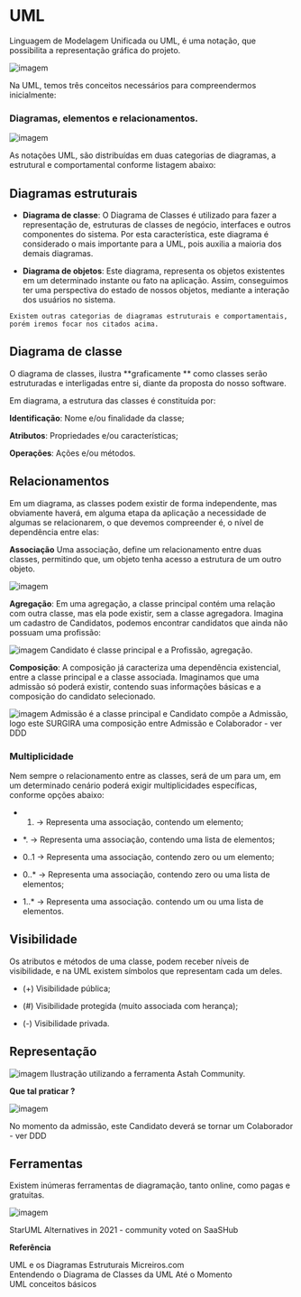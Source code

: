 # UML

Linguagem de Modelagem Unificada ou UML, é uma notação, que possibilita a representação gráfica do projeto.

![imagem](<../../assets/uml1.png>)

Na UML, temos três conceitos necessários para compreendermos inicialmente:

### Diagramas, elementos e relacionamentos.

![imagem](../../assets/uml2.png)

As notações UML, são distribuídas em duas categorias de diagramas, a estrutural e comportamental conforme listagem abaixo:

## Diagramas estruturais

* **Diagrama de classe**: O Diagrama de Classes é utilizado para fazer a representação de, estruturas de classes de negócio, interfaces e outros componentes do sistema. Por esta característica, este diagrama é considerado o mais importante para a UML, pois auxilia a maioria dos demais diagramas.

* **Diagrama de objetos**: Este diagrama, representa os objetos existentes em um determinado instante ou fato na aplicação. Assim, conseguimos ter uma perspectiva do estado de nossos objetos, mediante a interação dos usuários no sistema.

`Existem outras categorias de diagramas estruturais e comportamentais, porém iremos focar nos citados acima.`

## Diagrama de classe
O diagrama de classes, ilustra **graficamente ** como classes serão estruturadas e interligadas entre si, diante da proposta do nosso software.

Em diagrama, a estrutura das classes é constituída por:

**Identificação**: Nome e/ou finalidade da classe;

**Atributos**: Propriedades e/ou características;

**Operações**: Ações e/ou métodos.

## Relacionamentos
Em um diagrama, as classes podem existir de forma independente, mas obviamente haverá, em alguma etapa da aplicação a necessidade de algumas se relacionarem, o que devemos compreender é, o nível de dependência entre elas:

**Associação**
Uma associação, define um relacionamento entre duas classes, permitindo que, um objeto tenha acesso a estrutura de um outro objeto.

![imagem](../../assets/uml3.png)

**Agregação**: Em uma agregação, a classe principal contém uma relação com outra classe, mas ela pode existir, sem a classe agregadora. Imagina um cadastro de Candidatos, podemos encontrar candidatos que ainda não possuam uma profissão:

![imagem](../../assets/uml4.png)
Candidato é classe principal e a Profissão, agregação.

**Composição**: A composição já caracteriza uma dependência existencial, entre a classe principal e a classe associada. Imaginamos que uma admissão só poderá existir, contendo suas informações básicas e a composição do candidato selecionado.

![imagem](../../assets/uml5.png)
Admissão é a classe principal e Candidato compõe a Admissão, logo este SURGIRA uma composição entre Admissão e Colaborador - ver DDD

### Multiplicidade

Nem sempre o relacionamento entre as classes, será de um para um, em um determinado cenário poderá exigir multiplicidades específicas, conforme opções abaixo:

* 1. -> Representa uma associação, contendo um elemento;

* *. -> Representa uma associação, contendo uma lista de elementos;

* 0..1 -> Representa uma associação, contendo zero ou um elemento;

* 0..* -> Representa uma associação, contendo zero ou uma lista de elementos;

* 1..* -> Representa uma associação. contendo um ou uma lista de elementos.

## Visibilidade

Os atributos e métodos de uma classe, podem receber níveis de visibilidade, e na UML existem símbolos que representam cada um deles.

* (+) Visibilidade pública;

* (#) Visibilidade protegida (muito associada com herança);

* (-) Visibilidade privada.

## Representação

![imagem](../../assets/uml6.png)
Ilustração utilizando a ferramenta Astah Community.

**Que tal praticar ?**

![imagem](../../assets/uml7.png)

No momento da admissão, este Candidato deverá se tornar um Colaborador - ver DDD

## Ferramentas

Existem inúmeras ferramentas de diagramação, tanto online, como pagas e gratuitas.

![imagem](../../assets/uml8.png)

<div>
StarUML Alternatives in 2021 - community voted on SaaSHub
</div>

**Referência**

<div>
UML e os Diagramas Estruturais
Micreiros.com
</div>

<div>
Entendendo o Diagrama de Classes da UML
Até o Momento
</div>

<div>
UML conceitos básicos
</div>

